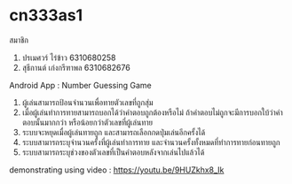 # cn333as1

สมาชิก
1. ปรเมศวร์ ไร่ข้าว      6310680258 
2. สุธีกานต์ เก่งกรีฑาพล  6310682676

Android App : Number Guessing Game

1. ผู้เล่นสามารถป้อนจำนวนเพื่อทายตัวเลขที่ถูกสุ่ม
2. เมื่อผู้เล่นทำการทายสามารถบอกได้ว่าคำตอบถูกต้องหรือไม่ ถ้าคำตอบไม่ถูกจะมีการบอกใบ้ว่าคำตอบนั้นมากกว่า หรือน้อยกว่าตัวเลขที่ผู้เล่นทาย
3. ระบบจะหยุดเมื่อผู้เล่นทายถูก และสามารถเลือกกดปุ่มเล่นอีกครั้งได้
4. ระบบสามารถระบุจำนวนครั้งที่ผู้เล่นทำการทาย และจำนวนครั้งทั้งหมดที่ทำการทายก่อนทายถูก
5. ระบบสามารถระบุช่วงของตัวเลขที่เป็นคำตอบหลังจากเล่นไปแล้วได้

demonstrating using video : https://youtu.be/9HUZkhx8_Ik
